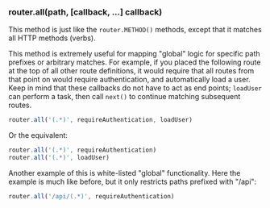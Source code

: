 <h3 id='router.all'>router.all(path, [callback, ...] callback)</h3>

This method is just like the `router.METHOD()` methods, except that it matches all HTTP methods (verbs).

This method is extremely useful for
mapping "global" logic for specific path prefixes or arbitrary matches.
For example, if you placed the following route at the top of all other
route definitions, it would require that all routes from that point on
would require authentication, and automatically load a user. Keep in mind
that these callbacks do not have to act as end points; `loadUser`
can perform a task, then call `next()` to continue matching subsequent
routes.

```js
router.all('(.*)', requireAuthentication, loadUser)
```

Or the equivalent:

```js
router.all('(.*)', requireAuthentication)
router.all('(.*)', loadUser)
```

Another example of this is white-listed "global" functionality. Here
the example is much like before, but it only restricts paths prefixed with
"/api":

```js
router.all('/api/(.*)', requireAuthentication)
```
